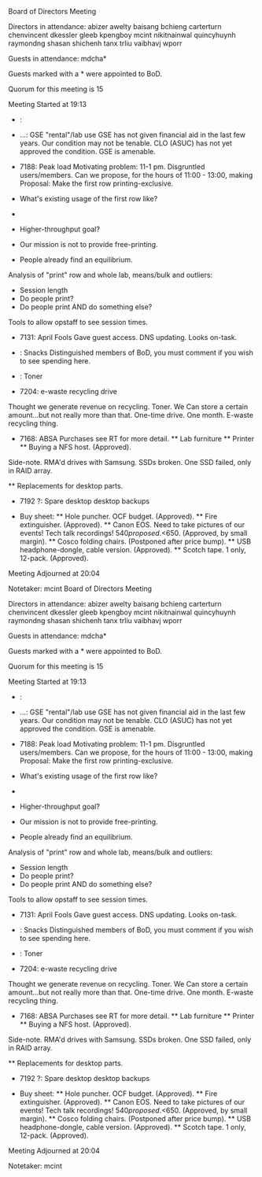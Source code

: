Board of Directors Meeting

Directors in attendance:
abizer
awelty
baisang
bchieng
carterturn
chenvincent
dkessler
gleeb
kpengboy
mcint
nikitnainwal
quincyhuynh
raymondng
shasan
shichenh
tanx
trliu
vaibhavj
wporr

Guests in attendance:
mdcha*

Guests marked with a * were appointed to BoD.

Quorum for this meeting is 15

Meeting Started at 19:13

* <RT NUMBER>: <TOPIC>


* ...: GSE "rental"/lab use
GSE has not given financial aid in the last few years. Our condition may not be tenable.
CLO (ASUC) has not yet approved the condition. GSE is amenable.


* 7188: Peak load
Motivating problem: 11-1 pm. Disgruntled users/members. Can we propose, for the hours of 11:00 - 13:00, making 
Proposal: Make the first row printing-exclusive.

- What's existing usage of the first row like?
- 
- Higher-throughput goal?


- Our mission is not to provide free-printing.
 - People already find an equilibrium.

Analysis of "print" row and whole lab, means/bulk and outliers:
- Session length
- Do people print?
- Do people print AND do something else?


Tools to allow opstaff to see session times.


* 7131: April Fools
Gave guest access. DNS updating. Looks on-task.


* : Snacks
Distinguished members of BoD, you must comment if you wish to see spending here.


* : Toner
* 7204: e-waste recycling drive

Thought we generate revenue on recycling.
Toner. We Can store a certain amount...but not really more than that.
One-time drive. One month. E-waste recycling thing.


* 7168: ABSA Purchases
see RT for more detail.
** Lab furniture
** Printer
** Buying a NFS host. (Approved).

Side-note. RMA'd drives with Samsung.
SSDs broken. One SSD failed, only in RAID array.

** Replacements for desktop parts.


* 7192 ?: Spare desktop
desktop backups


* Buy sheet:
** Hole puncher. OCF budget. (Approved).
** Fire extinguisher. (Approved).
** Canon EOS. Need to take pictures of our events! Tech talk recordings! $540 proposed. <$650. (Approved, by small margin).
** Cosco folding chairs. (Postponed after price bump).
** USB headphone-dongle, cable version. (Approved).
** Scotch tape. 1 only, 12-pack. (Approved).




Meeting Adjourned at 20:04

Notetaker: mcint
Board of Directors Meeting

Directors in attendance:
abizer
awelty
baisang
bchieng
carterturn
chenvincent
dkessler
gleeb
kpengboy
mcint
nikitnainwal
quincyhuynh
raymondng
shasan
shichenh
tanx
trliu
vaibhavj
wporr

Guests in attendance:
mdcha*

Guests marked with a * were appointed to BoD.

Quorum for this meeting is 15

Meeting Started at 19:13

* <RT NUMBER>: <TOPIC>


* ...: GSE "rental"/lab use
GSE has not given financial aid in the last few years. Our condition may not be tenable.
CLO (ASUC) has not yet approved the condition. GSE is amenable.


* 7188: Peak load
Motivating problem: 11-1 pm. Disgruntled users/members. Can we propose, for the hours of 11:00 - 13:00, making 
Proposal: Make the first row printing-exclusive.

- What's existing usage of the first row like?
- 
- Higher-throughput goal?


- Our mission is not to provide free-printing.
 - People already find an equilibrium.

Analysis of "print" row and whole lab, means/bulk and outliers:
- Session length
- Do people print?
- Do people print AND do something else?


Tools to allow opstaff to see session times.


* 7131: April Fools
Gave guest access. DNS updating. Looks on-task.


* : Snacks
Distinguished members of BoD, you must comment if you wish to see spending here.


* : Toner
* 7204: e-waste recycling drive

Thought we generate revenue on recycling.
Toner. We Can store a certain amount...but not really more than that.
One-time drive. One month. E-waste recycling thing.


* 7168: ABSA Purchases
see RT for more detail.
** Lab furniture
** Printer
** Buying a NFS host. (Approved).

Side-note. RMA'd drives with Samsung.
SSDs broken. One SSD failed, only in RAID array.

** Replacements for desktop parts.


* 7192 ?: Spare desktop
desktop backups


* Buy sheet:
** Hole puncher. OCF budget. (Approved).
** Fire extinguisher. (Approved).
** Canon EOS. Need to take pictures of our events! Tech talk recordings! $540 proposed. <$650. (Approved, by small margin).
** Cosco folding chairs. (Postponed after price bump).
** USB headphone-dongle, cable version. (Approved).
** Scotch tape. 1 only, 12-pack. (Approved).




Meeting Adjourned at 20:04

Notetaker: mcint
